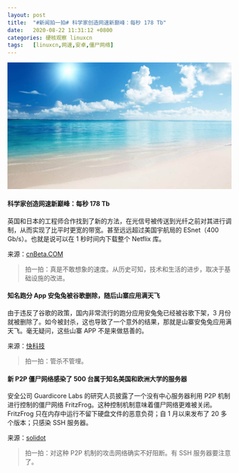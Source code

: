 ```yaml
---
layout: post
title:	"#新闻拍一拍# 科学家创造网速新巅峰：每秒 178 Tb"
date:	2020-08-22 11:31:12 +0800 
categories:	硬核观察 linuxcn 
tags:	[linuxcn,网速,安卓,僵尸网络]
---
```



![](/Asserts/Images/album/202008/22/112939cruoxn2uj8vn8ul0.jpg)


#### 科学家创造网速新巅峰：每秒 178 Tb


英国和日本的工程师合作找到了新的方法，在光信号被传送到光纤之前对其进行调制，从而实现了比平时更宽的带宽。甚至远远超过美国宇航局的 ESnet（400 Gb/s）。也就是说可以在 1 秒时间内下载整个 Netflix 库。


来源：[cnBeta.COM](https://www.cnbeta.com/articles/science/1018655.htm "https://www.cnbeta.com/articles/science/1018655.htm")



> 
> 拍一拍：真是不敢想象的速度。从历史可知，技术和生活的进步，取决于基础设施的改进。
> 
> 
> 


#### 知名跑分 App 安兔兔被谷歌删除，随后山寨应用满天飞


由于违反了谷歌的政策，国内非常流行的跑分应用安兔兔已经被谷歌下架，3 月份就被删除了。如今被封杀，这也导致了一个意外的结果，那就是山寨安兔兔应用满天飞。毫无疑问，这些山寨 APP 不是来做慈善的。


来源：[快科技](https://www.cnbeta.com/articles/tech/1018819.htm "https://www.cnbeta.com/articles/tech/1018819.htm")



> 
> 拍一拍：管杀不管埋。
> 
> 
> 


#### 新 P2P 僵尸网络感染了 500 台属于知名美国和欧洲大学的服务器


安全公司 Guardicore Labs 的研究人员披露了一个没有中心服务器利用 P2P 机制进行控制的僵尸网络 FritzFrog。这种控制机制意味着僵尸网络更难被关闭。FritzFrog 只在内存中运行不留下硬盘文件的恶意负荷；自 1 月以来发布了 20 多个版本；只感染 SSH 服务器。


来源：[solidot](https://www.solidot.org/story?sid=65307 "https://www.solidot.org/story?sid=65307")



> 
> 拍一拍：对这种 P2P 机制的攻击网络确实不好阻断。有 SSH 服务器要注意了。
> 
> 
>
